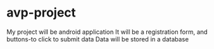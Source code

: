 # avp-project
My project will be android application
It will be a registration form, and buttons-to click to submit data
Data will be stored in a database


